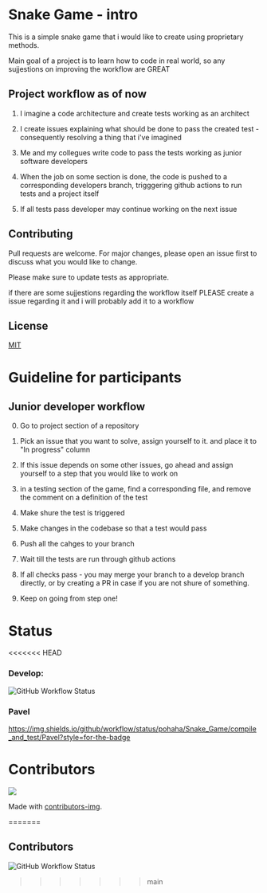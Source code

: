 # Snake Game - intro

This is a simple snake game that i would like to create using proprietary methods. 

Main goal of a project is to learn how to code in real world, so any sujjestions on improving the workflow are GREAT

## Project workflow as of now

1. I imagine a code architecture and create tests working as an architect

2. I create issues explaining what should be done to pass the created test - consequently resolving a thing that i've imagined

3. Me and my collegues write code to pass the tests working as junior software developers

4. When the job on some section is done, the code is pushed to a corresponding developers branch, trigggering github actions to run tests and a project itself

5. If all tests pass developer may continue working on the next issue

## Contributing

Pull requests are welcome. For major changes, please open an issue first to discuss what you would like to change.

Please make sure to update tests as appropriate.

if there are some sujjestions regarding the workflow itself PLEASE create a issue regarding it and i will probably add it to a workflow

## License
[MIT](https://choosealicense.com/licenses/mit/)

# Guideline for participants

## Junior developer workflow
0. Go to project section of a repository

1. Pick an issue that you want to solve, assign yourself to it. and place it to "In progress" column

2. If this issue depends on some other issues, go ahead and assign yourself to a step that you would like to work on

3. in a testing section of the game, find a corresponding file, and remove the comment on a definition of the test

4. Make shure the test is triggered

5. Make changes in the codebase so that a test would pass

6. Push all the cahges to your branch

7. Wait till the tests are run through github actions

8. If all checks pass - you may merge your branch to a develop branch directly, or by creating a PR in case if you are not shure of something.

9. Keep on going from step one!

# Status
<<<<<<< HEAD
### Develop:
![GitHub Workflow Status](https://img.shields.io/github/workflow/status/pohaha/Snake_Game/compile_and_test?style=for-the-badge)
### Pavel
https://img.shields.io/github/workflow/status/pohaha/Snake_Game/compile_and_test/Pavel?style=for-the-badge
# Contributors
<a href="https://github.com/pohaha/Snake_Game/graphs/contributors">
  <img src="https://contrib.rocks/image?repo=pohaha/Snake_Game" />
</a>

Made with [contributors-img](https://contrib.rocks).

=======

## Contributors
![GitHub Workflow Status](https://img.shields.io/github/workflow/status/pohaha/Snake_Game/compile_and_test?style=for-the-badge)
>>>>>>> main
